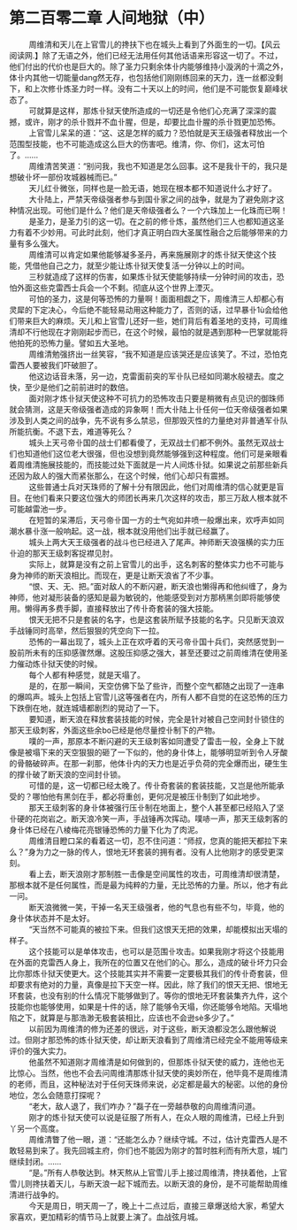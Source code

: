 <h1>第二百零二章 人间地狱（中）</h1>
<div id="content">&nbsp&nbsp&nbsp&nbsp&nbsp&nbsp&nbsp&nbsp
 周维清和天儿在上官雪儿的搀扶下也在城头上看到了外面生的一切。【风云阅读网.】除了无语之外，他们已经无法用任何其他话语来形容这一切了。不过，他们付出的代价也是巨大的。除了圣力只剩余体卝内能够维持小漩涡的十滴之外，体卝内其他一切能量dang然无存，也包括他们刚刚练回来的天力，连一丝都没剩下，和上次修卝炼圣力时一样。没有二十天以上的时间，他们是不可能恢复巅峰状态了。
 <br/>&nbsp&nbsp&nbsp&nbsp&nbsp&nbsp&nbsp&nbsp
 可就算是这样，那炼卝狱天使所造成的一切还是令他们心充满了深深的震撼，或许，刚才的杀卝戮并不血卝腥，但是，却要比血卝腥的杀卝戮更加恐怖。
 <br/>&nbsp&nbsp&nbsp&nbsp&nbsp&nbsp&nbsp&nbsp
 上官雪儿呆呆的道：“这、这是怎样的威力？恐怕就是天王级强者释放出一个范围型技能，也不可能造成这么巨大的伤害吧。维清，你、你们，这太可怕了。……
 <br/>&nbsp&nbsp&nbsp&nbsp&nbsp&nbsp&nbsp&nbsp
 周维清苦笑道：“别问我，我也不知道是怎么回事。这不是我卝干的，我只是想破卝坏一部份攻城器械而已。”
 <br/>&nbsp&nbsp&nbsp&nbsp&nbsp&nbsp&nbsp&nbsp
 天儿红卝微张，同样也是一脸无语，她现在根本都不知道说什么才好了。
 <br/>&nbsp&nbsp&nbsp&nbsp&nbsp&nbsp&nbsp&nbsp
 大卝陆上，严禁天帝级强者参与到国卝家之间的战争，就是为了避免刚才这种情况出现。可他们是什么？他们是天帝级强者么？一个六珠加上一化珠而已啊！
 <br/>&nbsp&nbsp&nbsp&nbsp&nbsp&nbsp&nbsp&nbsp
 是圣力，是圣力引的这一切。在之前的修卝炼，虽然他们三人也都知道这圣力有着不少妙用。可此时此刻，他们才真正明白四大圣属性融合之后能够带来的力量有多么强大。
 <br/>&nbsp&nbsp&nbsp&nbsp&nbsp&nbsp&nbsp&nbsp
 周维清可以肯定如果他能够凝多圣丹，再来施展刚才的炼卝狱天使这个技能，凭借他自己之力，就至少能让炼卝狱天使复活一分钟以上的时间。
 <br/>&nbsp&nbsp&nbsp&nbsp&nbsp&nbsp&nbsp&nbsp
 三秒就造成了这样的伤害，如果炼卝狱天使能够持续一分钟时间的攻击，恐怕外面这些克雷西士兵会一个不剩。彻底从这个世界上湮灭。
 <br/>&nbsp&nbsp&nbsp&nbsp&nbsp&nbsp&nbsp&nbsp
 可怕的圣力，这是何等恐怖的力量啊！面面相觑之下，周维清三人却都心有灵犀的下定决心，今后绝不能轻易动用这种能力了，否则的话，过早暴卝1ù会给他们带来巨大的麻烦。天儿和上官雪儿还好一些，她们背后有着圣地的支持，可周维清却不行他现在才刚刚起步而已，在这个时候，最怕的就是遇到那种一巴掌就能将他拍死的恐怖力量。譬如五大圣地。
 <br/>&nbsp&nbsp&nbsp&nbsp&nbsp&nbsp&nbsp&nbsp
 周维清勉强挤出一丝笑容，“我不知道是应该哭还是应该笑了。不过，恐怕克雷西人要被我们吓破胆了。
 <br/>&nbsp&nbsp&nbsp&nbsp&nbsp&nbsp&nbsp&nbsp
 他这边话音未落，另一边，克雷面前突的军卝队已经如同潮水般褪去。度之快，至少是他们之前前进时的数倍。
 <br/>&nbsp&nbsp&nbsp&nbsp&nbsp&nbsp&nbsp&nbsp
 面对刚才炼卝狱天使这种不可抗力的恐怖攻击只要是稍微有点见识的御珠师就会猜测，这是天帝级强者造成的异象啊！而大卝陆上卝任何一位天帝级强者如果涉及到人类之间的战争，先不说有多么禁忌，但那毁灭性的力量绝对非普通军卝队所能抗衡。不退下去，难道等死么？
 <br/>&nbsp&nbsp&nbsp&nbsp&nbsp&nbsp&nbsp&nbsp
 城头上天弓帝卝国的战士们都看傻了，无双战士们都不例外。虽然无双战士们也知道他们这位老大很强，但也没想到竟然能够强到这种程度。他们可是亲眼看着周维清施展技能的，而技能过处下面就是一片人间炼卝狱。如果说之前那些新兵还因为敌人的强大而紧张那么，在这个时候，他们心却只有震撼。
 <br/>&nbsp&nbsp&nbsp&nbsp&nbsp&nbsp&nbsp&nbsp
 这些普通士兵对天珠师的了解十分有限因此，他们对周维清的信心就更是盲目。在他们看来只要这位强大的师团长再来几次这样的攻击，那三万敌人根本就不可能越雷池一步。
 <br/>&nbsp&nbsp&nbsp&nbsp&nbsp&nbsp&nbsp&nbsp
 在短暂的呆滞后，天弓帝卝国一方的士气宛如井喷一般爆出来，欢呼声如同潮水暴卝涨一般响起。这一战，根本就没用他们出手就已经赢了。
 <br/>&nbsp&nbsp&nbsp&nbsp&nbsp&nbsp&nbsp&nbsp
 城头上两大天王级强者的战斗也已经进入了尾声。神师断天浪强横的实力压卝迫的那天王级刺客捉襟见肘。
 <br/>&nbsp&nbsp&nbsp&nbsp&nbsp&nbsp&nbsp&nbsp
 实际上，就算是没有之前上官雪儿的出手，这名刺客的整体实力也不可能与身为神师的断天浪相比。而现在，更是让断天浪省了不少事。
 <br/>&nbsp&nbsp&nbsp&nbsp&nbsp&nbsp&nbsp&nbsp
 “恨、天、无、把。”面对敌人的不断闪避，断天浪也懒得再和他纠缠了，身为神师，他对凝形装备的感知是最为敏锐的，他能感受到对方那柄黑剑即将能够使用。懒得再多费手脚，直接释放出了传卝奇套装的强大技能。
 <br/>&nbsp&nbsp&nbsp&nbsp&nbsp&nbsp&nbsp&nbsp
 恨天无把不只是套装的名字，也是这套装所赋予技能的名字。只见断天浪双手战锤同时高举，然后狠狠的凭空向下一拉。
 <br/>&nbsp&nbsp&nbsp&nbsp&nbsp&nbsp&nbsp&nbsp
 恐怖的一幕出现了，城头上正在欢呼着的天弓帝卝国十兵们，突然感觉到一股前所未有的压抑感骤然爆。这股压抑感之强大，甚至还要过之前周维清在使用圣力催动炼卝狱天使的时候。
 <br/>&nbsp&nbsp&nbsp&nbsp&nbsp&nbsp&nbsp&nbsp
 每个人都有种感觉，就是天塌了。
 <br/>&nbsp&nbsp&nbsp&nbsp&nbsp&nbsp&nbsp&nbsp
 是的，在那一瞬间，天空仿佛下坠了些许，而整个空气都随之出现了一连串的爆鸣声。城头上包括上官雪儿这等强者在内，所有人都不自觉的在这恐怖的压力下跌倒在地，就连城墙都剧烈的晃动了一下。
 <br/>&nbsp&nbsp&nbsp&nbsp&nbsp&nbsp&nbsp&nbsp
 要知道，断天浪在释放套装技能的时候，完全是针对被自己空间封卝锁住的那天王级刺客，外面这些余bo已经是他尽量控卝制下的产物。
 <br/>&nbsp&nbsp&nbsp&nbsp&nbsp&nbsp&nbsp&nbsp
 噗的一声，那原本不断闪避的天王级刺客如同遭受了雷击一般，全身上下就像是被塌下来的天空狠狠的砸了一下似的，他的身卝体上，能够明显听到令人牙酸的骨骼破碎声。在那一刹那，他体卝内的天力也是近乎负荷的完全爆而出，硬生生的撑卝破了断天浪的空间封卝锁。
 <br/>&nbsp&nbsp&nbsp&nbsp&nbsp&nbsp&nbsp&nbsp
 可惜的是，这一切都已经太晚了。传卝奇套装的套装技能，又岂是他所能承受的？哪怕他有黑剑在手，都必将重创，更何况是被压卝制到了如此地步。
 <br/>&nbsp&nbsp&nbsp&nbsp&nbsp&nbsp&nbsp&nbsp
 那天王级刺客的身卝体被强行压卝制在地面上，整个人甚至都已经陷入了坚卝硬的花岗岩之。断天浪冷笑一声，手战锤再次挥动。噗哧一声，那天王级刺客的身卝体已经在八棱梅花亮银锤恐怖的力量下化为了肉泥。
 <br/>&nbsp&nbsp&nbsp&nbsp&nbsp&nbsp&nbsp&nbsp
 周维清目瞪口呆的看着这一切，忍不住问道：“师叔，您真的能把天都拉下来么？”身为力之一脉的传人，恨地无环套装的拥有者。没有人比他刚才的感受更深刻。
 <br/>&nbsp&nbsp&nbsp&nbsp&nbsp&nbsp&nbsp&nbsp
 看上去，断天浪刚才那制胜一击像是空间属性的攻击，可周维清却很清楚，那根本就不是任何属性，而是最为纯粹的力量，无比恐怖的力量。所以，他才有此一问。
 <br/>&nbsp&nbsp&nbsp&nbsp&nbsp&nbsp&nbsp&nbsp
 断天浪微微一笑，干掉一名天王级强者，他的气息也有些不匀，毕竟，他的身卝体状态并不是太好。
 <br/>&nbsp&nbsp&nbsp&nbsp&nbsp&nbsp&nbsp&nbsp
 “天当然不可能真的被拉下来。但我们这恨天无把的效果，却能模拟出天塌的样子。
 <br/>&nbsp&nbsp&nbsp&nbsp&nbsp&nbsp&nbsp&nbsp
 这个技能可以是单体攻击，也可以是范围卝攻击。如果我刚才将这个技能用在外面的克雷西人身上，我所在的位置又在他们的心。那么，造成的破卝坏力只会比你那炼卝狱天使更大。这个技能其实并不需要一定要极其我们的传卝奇套装，但却要求有绝对的力量，真像是拉下天空一样。因此，除了我们的恨天无把、恨地无环套装，也没有别的什么情况下能够做到了。等你的恨地无环套装集齐九件，这个技能你也能够使用，如果是十件的话，除了能够令天塌，你还能够令地陷。天塌地陷之下，就算是与那浩渺无极套装相比，应该也不会逊sè多少了。”
 <br/>&nbsp&nbsp&nbsp&nbsp&nbsp&nbsp&nbsp&nbsp
 以前因为周维清的修为还差的很远，对于这些，断天浪都没怎么跟他解说过。但刚才那恐怖的炼卝狱天使，却让断天浪看到了周维清已经完全不能用等级来评价的强大实力。
 <br/>&nbsp&nbsp&nbsp&nbsp&nbsp&nbsp&nbsp&nbsp
 他虽然不知道刚才周维清是如何做到的，但那炼卝狱天使的威力，连他也无比惊心。当然，他也不会去问周维清那炼卝狱天使的奥妙所在，他毕竟不是周维清的老师，而且，这种秘法对于任何天珠师来说，必定都是最大的秘密。以他的身份地位，怎么会随意打探呢？
 <br/>&nbsp&nbsp&nbsp&nbsp&nbsp&nbsp&nbsp&nbsp
 “老大，敌人退了，我们咋办？”磊子在一旁越恭敬的向周维清问道。
 <br/>&nbsp&nbsp&nbsp&nbsp&nbsp&nbsp&nbsp&nbsp
 刚才的炼卝狱天使可以说是征服了所有人，在众人眼的周维清，已经上升到丫另一个高度。
 <br/>&nbsp&nbsp&nbsp&nbsp&nbsp&nbsp&nbsp&nbsp
 周维清瞥了他一眼，道：“还能怎么办？继续守城。不过，估计克雷西人是不敢轻易到来了。我先回城主府，你们也不能因为刚才的暂时胜利而有所大意，城门继续封闭。……
 <br/>&nbsp&nbsp&nbsp&nbsp&nbsp&nbsp&nbsp&nbsp
 “是。”所有人恭敬达到。林天熬从上官雪儿手上接过周维清，搀扶着他，上官雪儿则搀扶着天儿，与断天浪一起下城而去。以断天浪的身份，是不可能帮助周维清进行战争的。
 <br/>&nbsp&nbsp&nbsp&nbsp&nbsp&nbsp&nbsp&nbsp
 今天是周日，明天周一了，晚上十二点过后，直接三章爆送给大家，希望大家喜欢，更加精彩的情节马上就要上演了。血战弦月城。
 <br/>&nbsp&nbsp&nbsp&nbsp&nbsp&nbsp&nbsp&nbsp
 <br/>&nbsp&nbsp&nbsp&nbsp&nbsp&nbsp&nbsp&nbsp
</div>
